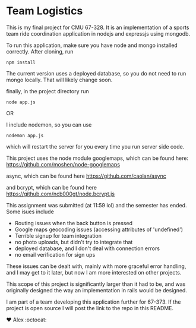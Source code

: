 Team Logistics
==============

This is my final project for CMU 67-328.
It is an implementation of a sports team ride coordination application in nodejs and expressjs using mongodb.

To run this application, make sure you have node and mongo installed correctly.
After cloning, run 
```
npm install
```

The current version uses a deployed database, so you do not need to run mongo locally. That will likely change soon.

finally, in the project directory run
```
node app.js
```
OR
 
I include nodemon, so you can use

```
nodemon app.js
```

which will restart the server for you every time you run server side code.

This project uses the node module googlemaps, which can be found here:
https://github.com/moshen/node-googlemaps

async, which can be found here
https://github.com/caolan/async

and bcrypt, which can be found here
https://github.com/ncb000gt/node.bcrypt.js

This assignment was submitted (at 11:59 lol) and the semester has ended. Some isues include 
* Routing issues when the back button is pressed
* Google maps geocoding issues (accessing attributes of 'undefined')
* Terrible signup for team integration
* no photo uploads, but didn't try to integrate that
* deployed database, and I don't deal with connection errors
* no email verification for sign ups

These issues can be dealt with, mainly with more graceful error handling, and I may get to it later, but now I am more interested on other projects.

This scope of this project is significantly larger than it had to be, and was originally designed the way an implementation in rails would be designed.

I am part of a team developing this application further for 67-373. If the project is open source I will post the link to the repo in this README.


:heart: Alex
:octocat:
